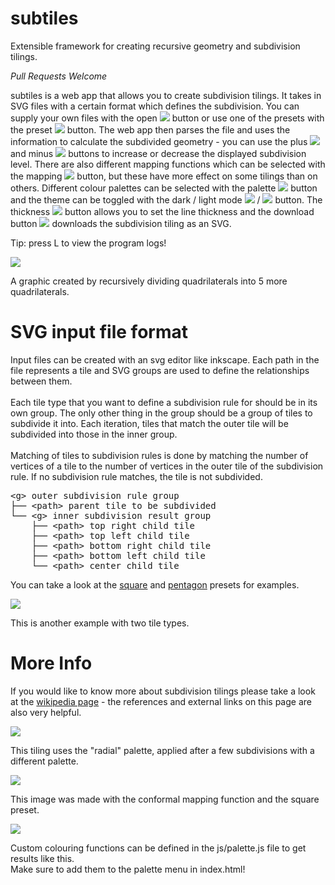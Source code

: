# subtiles

Extensible framework for creating recursive geometry and subdivision tilings.

*Pull Requests Welcome*


<p> subtiles is a web app that allows you to create subdivision tilings.
	It takes in SVG files with a certain format which defines the subdivision.
	You can supply your own files with the open <img src="../assets/open.svg"/> button 
	or use one of the presets with the preset <img src="../assets/subsquare.svg"/> button.
	The web app then parses the file and uses the information to calculate the subdivided geometry -
	you can use the plus <img src="../assets/plus.svg"/> and minus <img src="../assets/minus.svg"/> buttons 
	to increase or decrease the displayed subdivision level.
	There are also different mapping functions which can be selected with the mapping <img src="../assets/globe.svg"/> button,
	but these have more effect on some tilings than on others.
	Different colour palettes can be selected with the palette <img src="../assets/palette.svg"/> button and 
	the theme can be toggled with the dark / light mode 
	<img src="../assets/dark-mode.svg"/> / <img src="../assets/light-mode.svg"/> button.
	The thickness <img src="../assets/thickness.svg"/> button allows you to set the line thickness 
	and the download button <img src="../assets/download.svg"/> downloads the subdivision tiling as an SVG. </p>
<p> Tip: press L to view the program logs! </p>

<img src="../assets/witch-square.jpg" />
<p class="caption"> A graphic created by recursively dividing quadrilaterals into 5 more quadrilaterals. </p>

<h1> SVG input file format </h1>
<p> Input files can be created with an svg editor like inkscape. 
	Each path in the file represents a tile and SVG groups are used to define the relationships between them. <br><br>
	Each tile type that you want to define a subdivision rule for should be in its own group. The only other thing in the group should be a group of tiles to subdivide it into.
	Each iteration, tiles that match the outer tile will be subdivided into those in the inner group. <br><br>
	Matching of tiles to subdivision rules is done by matching the number of vertices of a tile to the number of vertices in the outer tile of the subdivision rule.
	If no subdivision rule matches, the tile is not subdivided. </p>

<pre>
&lt;g&gt; outer subdivision rule group
├── &lt;path&gt; parent tile to be subdivided
└── &lt;g&gt; inner subdivision result group
    ├── &lt;path&gt; top right child tile
    ├── &lt;path&gt; top left child tile
    ├── &lt;path&gt; bottom right child tile
    ├── &lt;path&gt; bottom left child tile
    └── &lt;path&gt; center child tile
</pre>
	
<p> You can take a look at the <a href="../presets/square.svg">square</a> and <a href="../presets/pentagon.svg">pentagon</a> presets for examples.</p>

<img src="../assets/trihex.jpg" />
<p class="caption"> This is another example with two tile types. </p>

<h1> More Info </h2>
<p> If you would like to know more about subdivision tilings please take a look at the 
	<a href="https://en.wikipedia.org/wiki/Finite_subdivision_rule" target="_black">wikipedia page</a> 
	- the references and external links on this page are also very helpful. </p>

<img src="../assets/pentagonally.jpg" />
<p class="caption"> This tiling uses the "radial" palette, applied after a few subdivisions with a different palette. </p>

<img src="../assets/stars-circles.jpg" />
<p class="caption"> This image was made with the conformal mapping function and the square preset. </p>

<img src="../assets/black-white.jpg" />
<p class="caption"> Custom colouring functions can be defined in the js/palette.js file to get results like this. <br>
	Make sure to add them to the palette menu in index.html! </p>
